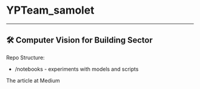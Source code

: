 # YPTeam_samolet
_______
## 🛠 Computer Vision for Building Sector

Repo Structure:

- /notebooks - experiments with models and scripts

The article at Medium






